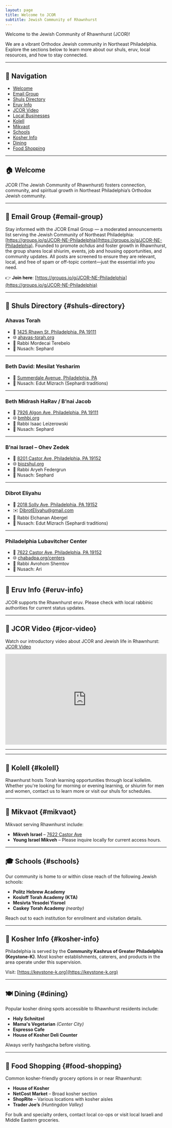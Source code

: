 ```yaml
---
layout: page
title: Welcome to JCOR
subtitle: Jewish Community of Rhawnhurst
---
```


Welcome to the Jewish Community of Rhawnhurst (JCOR)!

We are a vibrant Orthodox Jewish community in Northeast Philadelphia. Explore the sections below to learn more about our shuls, eruv, local resources, and how to stay connected.

---

## 🔗 Navigation

- [Welcome](#welcome)
- [Email Group](#email-group)
- [Shuls Directory](#shuls-directory)
- [Eruv Info](#eruv-info)
- [JCOR Video](#jcor-video)
- [Local Businesses](#local-businesses)
- [Kolell](#kolell)
- [Mikvaot](#mikvaot)
- [Schools](#schools)
- [Kosher Info](#kosher-info)
- [Dining](#dining)
- [Food Shopping](#food-shopping)
---

## 🏠 Welcome

JCOR (The Jewish Community of Rhawnhurst) fosters connection, community, and spiritual growth in Northeast Philadelphia’s Orthodox Jewish community.

---

## 📧 Email Group {#email-group}

Stay informed with the JCOR Email Group — a moderated announcements list serving the Jewish Community of Northeast Philadelphia: [https://groups.io/g/JCOR-NE-Philadelphia](https://groups.io/g/JCOR-NE-Philadelphia). Founded to promote *achdus* and foster growth in Rhawnhurst, the group shares local shiurim, events, job and housing opportunities, and community updates. All posts are screened to ensure they are relevant, local, and free of spam or off-topic content—just the essential info you need.

👉 **Join here**: [https://groups.io/g/JCOR-NE-Philadelphia](https://groups.io/g/JCOR-NE-Philadelphia)

---

## 🕍 Shuls Directory {#shuls-directory}

### Ahavas Torah
- 📍 [1425 Rhawn St, Philadelphia, PA 19111](https://maps.google.com/?q=1425+Rhawn+St,+Philadelphia,+PA+19111)
- 🌐 [ahavas-torah.org](https://ahavas-torah.org)
- 👤 Rabbi Mordecai Terebelo  
- 🕍 Nusach: Sephard

---

### Beth David: Mesilat Yesharim
- 📍 [Summerdale Avenue, Philadelphia, PA](https://maps.google.com/?q=Summerdale+Avenue,+Philadelphia,+PA)
- 🕍 Nusach: Edut Mizrach (Sephardi traditions)

---

### Beth Midrash HaRav / B’nai Jacob
- 📍 [7926 Algon Ave, Philadelphia, PA 19111](https://maps.google.com/?q=7926+Algon+Ave,+Philadelphia,+PA+19111)
- 🌐 [bmhbj.org](http://www.bmhbj.org/)
- 👤 Rabbi Isaac Leizerowski  
- 🕍 Nusach: Sephard

---

### B’nai Israel – Ohev Zedek
- 📍 [8201 Castor Ave, Philadelphia, PA 19152](https://maps.google.com/?q=8201+Castor+Ave,+Philadelphia,+PA+19152)
- 🌐 [biozshul.org](https://biozshul.org)
- 👤 Rabbi Aryeh Federgrun  
- 🕍 Nusach: Sephard

---

### Dibrot Eliyahu
- 📍 [2018 Solly Ave, Philadelphia, PA 19152](https://maps.google.com/?q=2018+Solly+Ave,+Philadelphia,+PA+19152)
- ✉️ [DibrotEliyahu@gmail.com](mailto:DibrotEliyahu@gmail.com)
- 👤 Rabbi Elchanan Abergel  
- 🕍 Nusach: Edut Mizrach (Sephardi traditions)

---

### Philadelphia Lubavitcher Center
- 📍 [7622 Castor Ave, Philadelphia, PA 19152](https://maps.google.com/?q=7622+Castor+Ave,+Philadelphia,+PA+19152)
- 🌐 [chabadpa.org/centers](https://www.chabadpa.org/centers)
- 👤 Rabbi Avrohom Shemtov  
- 🕍 Nusach: Ari

---

## 🧯 Eruv Info {#eruv-info}

JCOR supports the Rhawnhurst eruv. Please check with local rabbinic authorities for current status updates.

---

## 🎥 JCOR Video {#jcor-video}

Watch our introductory video about JCOR and Jewish life in Rhawnhurst:  
[JCOR Video](https://vimeo.com/210610668)

<div style="position:relative;padding-bottom:56.25%;height:0;overflow:hidden;">
  <iframe src="https://player.vimeo.com/video/210610668" 
          style="position:absolute;top:0;left:0;width:100%;height:100%;" 
          frameborder="0" 
          allow="autoplay; fullscreen; picture-in-picture" 
          allowfullscreen>
  </iframe>
</div>

---

---

## 📖 Kolell {#kolell}

Rhawnhurst hosts Torah learning opportunities through local kollelim. Whether you're looking for morning or evening learning, or shiurim for men and women, contact us to learn more or visit our shuls for schedules.

---

## 🚿 Mikvaot {#mikvaot}

Mikvaot serving Rhawnhurst include:
- **Mikveh Israel** – [7622 Castor Ave](https://maps.google.com/?q=7622+Castor+Ave,+Philadelphia,+PA+19152)
- **Young Israel Mikveh** – Please inquire locally for current access hours.

---

## 🎓 Schools {#schools}

Our community is home to or within close reach of the following Jewish schools:
- **Politz Hebrew Academy**
- **Kosloff Torah Academy (KTA)**
- **Mesivta Yesodei Yisroel**
- **Caskey Torah Academy** *(nearby)*

Reach out to each institution for enrollment and visitation details.

---

## 🥬 Kosher Info {#kosher-info}

Philadelphia is served by the **Community Kashrus of Greater Philadelphia (Keystone-K)**. Most kosher establishments, caterers, and products in the area operate under this supervision.

Visit: [https://keystone-k.org](https://keystone-k.org)

---

## 🍽️ Dining {#dining}

Popular kosher dining spots accessible to Rhawnhurst residents include:
- **Holy Schnitzel**
- **Mama's Vegetarian** *(Center City)*
- **Espresso Cafe**
- **House of Kosher Deli Counter**

Always verify hashgacha before visiting.

---

## 🛒 Food Shopping {#food-shopping}

Common kosher-friendly grocery options in or near Rhawnhurst:
- **House of Kosher**
- **NetCost Market** – Broad kosher section
- **ShopRite** – Various locations with kosher aisles
- **Trader Joe’s** *(Huntingdon Valley)*

For bulk and specialty orders, contact local co-ops or visit local Israeli and Middle Eastern groceries.

